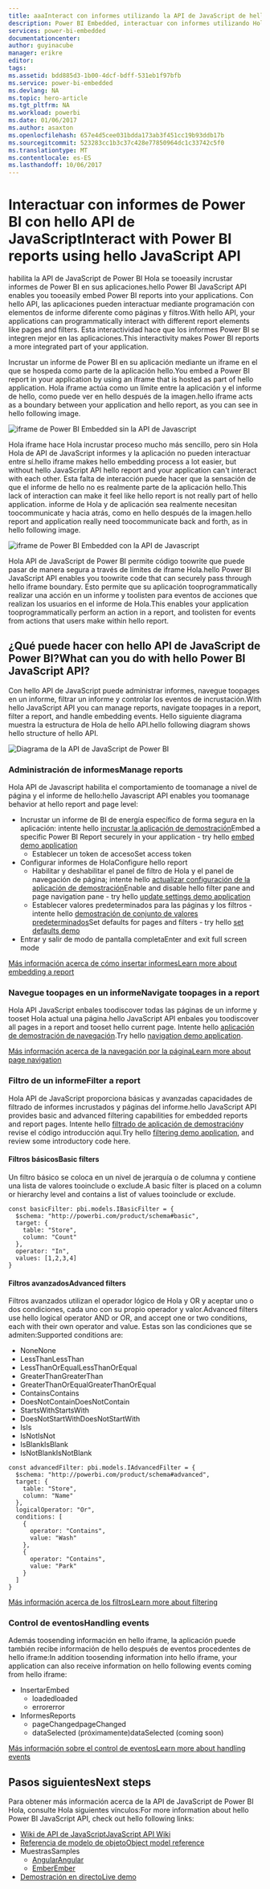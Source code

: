 ```yaml
---
title: aaaInteract con informes utilizando la API de JavaScript de hello | Documentos de Microsoft
description: Power BI Embedded, interactuar con informes utilizando Hola API de JavaScript
services: power-bi-embedded
documentationcenter: 
author: guyinacube
manager: erikre
editor: 
tags: 
ms.assetid: bdd885d3-1b00-4dcf-bdff-531eb1f97bfb
ms.service: power-bi-embedded
ms.devlang: NA
ms.topic: hero-article
ms.tgt_pltfrm: NA
ms.workload: powerbi
ms.date: 01/06/2017
ms.author: asaxton
ms.openlocfilehash: 657e4d5cee031bdda173ab3f451cc19b93ddb17b
ms.sourcegitcommit: 523283cc1b3c37c428e77850964dc1c33742c5f0
ms.translationtype: MT
ms.contentlocale: es-ES
ms.lasthandoff: 10/06/2017
---
```

# <a name="interact-with-power-bi-reports-using-hello-javascript-api"></a><span data-ttu-id="f2636-103">Interactuar con informes de Power BI con hello API de JavaScript</span><span class="sxs-lookup"><span data-stu-id="f2636-103">Interact with Power BI reports using hello JavaScript API</span></span>
<span data-ttu-id="f2636-104">habilita la API de JavaScript de Power BI Hola se tooeasily incrustar informes de Power BI en sus aplicaciones.</span><span class="sxs-lookup"><span data-stu-id="f2636-104">hello Power BI JavaScript API enables you tooeasily embed Power BI reports into your applications.</span></span> <span data-ttu-id="f2636-105">Con hello API, las aplicaciones pueden interactuar mediante programación con elementos de informe diferente como páginas y filtros.</span><span class="sxs-lookup"><span data-stu-id="f2636-105">With hello API, your applications can programmatically interact with different report elements like pages and filters.</span></span> <span data-ttu-id="f2636-106">Esta interactividad hace que los informes Power BI se integren mejor en las aplicaciones.</span><span class="sxs-lookup"><span data-stu-id="f2636-106">This interactivity makes Power BI reports a more integrated part of your application.</span></span>

<span data-ttu-id="f2636-107">Incrustar un informe de Power BI en su aplicación mediante un iframe en el que se hospeda como parte de la aplicación hello.</span><span class="sxs-lookup"><span data-stu-id="f2636-107">You embed a Power BI report in your application by using an iframe that is hosted as part of hello application.</span></span> <span data-ttu-id="f2636-108">Hola iframe actúa como un límite entre la aplicación y el informe de hello, como puede ver en hello después de la imagen.</span><span class="sxs-lookup"><span data-stu-id="f2636-108">hello iframe acts as a boundary between your application and hello report, as you can see in hello following image.</span></span> 

![iframe de Power BI Embedded sin la API de Javascript](media/powerbi-embedded-interact-with-reports/powerbi-embedded-interact-report-1.png)

<span data-ttu-id="f2636-110">Hola iframe hace Hola incrustar proceso mucho más sencillo, pero sin Hola Hola de API de JavaScript informes y la aplicación no pueden interactuar entre sí.</span><span class="sxs-lookup"><span data-stu-id="f2636-110">hello iframe makes hello embedding process a lot easier, but without hello JavaScript API hello report and your application can't interact with each other.</span></span> <span data-ttu-id="f2636-111">Esta falta de interacción puede hacer que la sensación de que el informe de hello no es realmente parte de la aplicación hello.</span><span class="sxs-lookup"><span data-stu-id="f2636-111">This lack of interaction can make it feel like hello report is not really part of hello application.</span></span> <span data-ttu-id="f2636-112">informe de Hola y de aplicación sea realmente necesitan toocommunicate y hacia atrás, como en hello después de la imagen.</span><span class="sxs-lookup"><span data-stu-id="f2636-112">hello report and application really need toocommunicate back and forth, as in hello following image.</span></span>

![iframe de Power BI Embedded con la API de Javascript](media/powerbi-embedded-interact-with-reports/powerbi-embedded-interact-report-2.png)

<span data-ttu-id="f2636-114">Hola API de JavaScript de Power BI permite código toowrite que puede pasar de manera segura a través de límites de iframe Hola.</span><span class="sxs-lookup"><span data-stu-id="f2636-114">hello Power BI JavaScript API enables you toowrite code that can securely pass through hello iframe boundary.</span></span> <span data-ttu-id="f2636-115">Esto permite que su aplicación tooprogrammatically realizar una acción en un informe y toolisten para eventos de acciones que realizan los usuarios en el informe de Hola.</span><span class="sxs-lookup"><span data-stu-id="f2636-115">This enables your application tooprogrammatically perform an action in a report, and toolisten for events from actions that users make within hello report.</span></span>

## <a name="what-can-you-do-with-hello-power-bi-javascript-api"></a><span data-ttu-id="f2636-116">¿Qué puede hacer con hello API de JavaScript de Power BI?</span><span class="sxs-lookup"><span data-stu-id="f2636-116">What can you do with hello Power BI JavaScript API?</span></span>
<span data-ttu-id="f2636-117">Con hello API de JavaScript puede administrar informes, navegue toopages en un informe, filtrar un informe y controlar los eventos de incrustación.</span><span class="sxs-lookup"><span data-stu-id="f2636-117">With hello JavaScript API you can manage reports, navigate toopages in a report, filter a report, and handle embedding events.</span></span> <span data-ttu-id="f2636-118">Hello siguiente diagrama muestra la estructura de Hola de hello API.</span><span class="sxs-lookup"><span data-stu-id="f2636-118">hello following diagram shows hello structure of hello API.</span></span>

![Diagrama de la API de JavaScript de Power BI](media/powerbi-embedded-interact-with-reports/powerbi-embedded-interact-report-3.png)

### <a name="manage-reports"></a><span data-ttu-id="f2636-120">Administración de informes</span><span class="sxs-lookup"><span data-stu-id="f2636-120">Manage reports</span></span>
<span data-ttu-id="f2636-121">Hola API de Javascript habilita el comportamiento de toomanage a nivel de página y el informe de hello:</span><span class="sxs-lookup"><span data-stu-id="f2636-121">hello Javascript API enables you toomanage behavior at hello report and page level:</span></span>

* <span data-ttu-id="f2636-122">Incrustar un informe de BI de energía específico de forma segura en la aplicación: intente hello [incrustar la aplicación de demostración](http://azure-samples.github.io/powerbi-angular-client/#/scenario1)</span><span class="sxs-lookup"><span data-stu-id="f2636-122">Embed a specific Power BI Report securely in your application - try hello [embed demo application](http://azure-samples.github.io/powerbi-angular-client/#/scenario1)</span></span>
  * <span data-ttu-id="f2636-123">Establecer un token de acceso</span><span class="sxs-lookup"><span data-stu-id="f2636-123">Set access token</span></span>
* <span data-ttu-id="f2636-124">Configurar informes de Hola</span><span class="sxs-lookup"><span data-stu-id="f2636-124">Configure hello report</span></span>
  * <span data-ttu-id="f2636-125">Habilitar y deshabilitar el panel de filtro de Hola y el panel de navegación de página; intente hello [actualizar configuración de la aplicación de demostración](http://azure-samples.github.io/powerbi-angular-client/#/scenario6)</span><span class="sxs-lookup"><span data-stu-id="f2636-125">Enable and disable hello filter pane and page navigation pane - try hello [update settings demo application](http://azure-samples.github.io/powerbi-angular-client/#/scenario6)</span></span>
  * <span data-ttu-id="f2636-126">Establecer valores predeterminados para las páginas y los filtros - intente hello [demostración de conjunto de valores predeterminados](http://azure-samples.github.io/powerbi-angular-client/#/scenario5)</span><span class="sxs-lookup"><span data-stu-id="f2636-126">Set defaults for pages and filters - try hello [set defaults demo](http://azure-samples.github.io/powerbi-angular-client/#/scenario5)</span></span>
* <span data-ttu-id="f2636-127">Entrar y salir de modo de pantalla completa</span><span class="sxs-lookup"><span data-stu-id="f2636-127">Enter and exit full screen mode</span></span>

[<span data-ttu-id="f2636-128">Más información acerca de cómo insertar informes</span><span class="sxs-lookup"><span data-stu-id="f2636-128">Learn more about embedding a report</span></span>](https://github.com/Microsoft/PowerBI-JavaScript/wiki/Embedding-Basics)

### <a name="navigate-toopages-in-a-report"></a><span data-ttu-id="f2636-129">Navegue toopages en un informe</span><span class="sxs-lookup"><span data-stu-id="f2636-129">Navigate toopages in a report</span></span>
<span data-ttu-id="f2636-130">Hola API JavaScript enbales toodiscover todas las páginas de un informe y tooset Hola actual una página.</span><span class="sxs-lookup"><span data-stu-id="f2636-130">hello JavaScript API enbales you toodiscover all pages in a report and tooset hello current page.</span></span> <span data-ttu-id="f2636-131">Intente hello [aplicación de demostración de navegación](http://azure-samples.github.io/powerbi-angular-client/#/scenario3).</span><span class="sxs-lookup"><span data-stu-id="f2636-131">Try hello [navigation demo application](http://azure-samples.github.io/powerbi-angular-client/#/scenario3).</span></span>

[<span data-ttu-id="f2636-132">Más información acerca de la navegación por la página</span><span class="sxs-lookup"><span data-stu-id="f2636-132">Learn more about page navigation</span></span>](https://github.com/Microsoft/PowerBI-JavaScript/wiki/Page-Navigation)

### <a name="filter-a-report"></a><span data-ttu-id="f2636-133">Filtro de un informe</span><span class="sxs-lookup"><span data-stu-id="f2636-133">Filter a report</span></span>
<span data-ttu-id="f2636-134">Hola API de JavaScript proporciona básicas y avanzadas capacidades de filtrado de informes incrustados y páginas del informe.</span><span class="sxs-lookup"><span data-stu-id="f2636-134">hello JavaScript API provides basic and advanced filtering capabilities for embedded reports and report pages.</span></span> <span data-ttu-id="f2636-135">Intente hello [filtrado de aplicación de demostración](http://azure-samples.github.io/powerbi-angular-client/#/scenario4)y revise el código introducción aquí.</span><span class="sxs-lookup"><span data-stu-id="f2636-135">Try hello [filtering demo application](http://azure-samples.github.io/powerbi-angular-client/#/scenario4), and review some introductory code here.</span></span>  

#### <a name="basic-filters"></a><span data-ttu-id="f2636-136">Filtros básicos</span><span class="sxs-lookup"><span data-stu-id="f2636-136">Basic filters</span></span>
<span data-ttu-id="f2636-137">Un filtro básico se coloca en un nivel de jerarquía o de columna y contiene una lista de valores tooinclude o exclude.</span><span class="sxs-lookup"><span data-stu-id="f2636-137">A basic filter is placed on a column or hierarchy level and contains a list of values tooinclude or exclude.</span></span>

```
const basicFilter: pbi.models.IBasicFilter = {
  $schema: "http://powerbi.com/product/schema#basic",
  target: {
    table: "Store",
    column: "Count"
  },
  operator: "In",
  values: [1,2,3,4]
}
```


#### <a name="advanced-filters"></a><span data-ttu-id="f2636-138">Filtros avanzados</span><span class="sxs-lookup"><span data-stu-id="f2636-138">Advanced filters</span></span>
<span data-ttu-id="f2636-139">Filtros avanzados utilizan el operador lógico de Hola y OR y aceptar uno o dos condiciones, cada uno con su propio operador y valor.</span><span class="sxs-lookup"><span data-stu-id="f2636-139">Advanced filters use hello logical operator AND or OR, and accept one or two conditions, each with their own operator and value.</span></span> <span data-ttu-id="f2636-140">Estas son las condiciones que se admiten:</span><span class="sxs-lookup"><span data-stu-id="f2636-140">Supported conditions are:</span></span>

* <span data-ttu-id="f2636-141">None</span><span class="sxs-lookup"><span data-stu-id="f2636-141">None</span></span>
* <span data-ttu-id="f2636-142">LessThan</span><span class="sxs-lookup"><span data-stu-id="f2636-142">LessThan</span></span>
* <span data-ttu-id="f2636-143">LessThanOrEqual</span><span class="sxs-lookup"><span data-stu-id="f2636-143">LessThanOrEqual</span></span>
* <span data-ttu-id="f2636-144">GreaterThan</span><span class="sxs-lookup"><span data-stu-id="f2636-144">GreaterThan</span></span>
* <span data-ttu-id="f2636-145">GreaterThanOrEqual</span><span class="sxs-lookup"><span data-stu-id="f2636-145">GreaterThanOrEqual</span></span>
* <span data-ttu-id="f2636-146">Contains</span><span class="sxs-lookup"><span data-stu-id="f2636-146">Contains</span></span>
* <span data-ttu-id="f2636-147">DoesNotContain</span><span class="sxs-lookup"><span data-stu-id="f2636-147">DoesNotContain</span></span>
* <span data-ttu-id="f2636-148">StartsWith</span><span class="sxs-lookup"><span data-stu-id="f2636-148">StartsWith</span></span>
* <span data-ttu-id="f2636-149">DoesNotStartWith</span><span class="sxs-lookup"><span data-stu-id="f2636-149">DoesNotStartWith</span></span>
* <span data-ttu-id="f2636-150">Is</span><span class="sxs-lookup"><span data-stu-id="f2636-150">Is</span></span>
* <span data-ttu-id="f2636-151">IsNot</span><span class="sxs-lookup"><span data-stu-id="f2636-151">IsNot</span></span>
* <span data-ttu-id="f2636-152">IsBlank</span><span class="sxs-lookup"><span data-stu-id="f2636-152">IsBlank</span></span>
* <span data-ttu-id="f2636-153">IsNotBlank</span><span class="sxs-lookup"><span data-stu-id="f2636-153">IsNotBlank</span></span>

```
const advancedFilter: pbi.models.IAdvancedFilter = {
  $schema: "http://powerbi.com/product/schema#advanced",
  target: {
    table: "Store",
    column: "Name"
  },
  logicalOperator: "Or",
  conditions: [
    {
      operator: "Contains",
      value: "Wash"
    },
    {
      operator: "Contains",
      value: "Park"
    }
  ]
}
```
[<span data-ttu-id="f2636-154">Más información acerca de los filtros</span><span class="sxs-lookup"><span data-stu-id="f2636-154">Learn more about filtering</span></span>](https://github.com/Microsoft/PowerBI-JavaScript/wiki/Filters)

### <a name="handling-events"></a><span data-ttu-id="f2636-155">Control de eventos</span><span class="sxs-lookup"><span data-stu-id="f2636-155">Handling events</span></span>
<span data-ttu-id="f2636-156">Además toosending información en hello iframe, la aplicación puede también recibe información de hello después de eventos procedentes de hello iframe:</span><span class="sxs-lookup"><span data-stu-id="f2636-156">In addition toosending information into hello iframe, your application can also receive information on hello following events coming from hello iframe:</span></span>

* <span data-ttu-id="f2636-157">Insertar</span><span class="sxs-lookup"><span data-stu-id="f2636-157">Embed</span></span>
  * <span data-ttu-id="f2636-158">loaded</span><span class="sxs-lookup"><span data-stu-id="f2636-158">loaded</span></span>
  * <span data-ttu-id="f2636-159">error</span><span class="sxs-lookup"><span data-stu-id="f2636-159">error</span></span>
* <span data-ttu-id="f2636-160">Informes</span><span class="sxs-lookup"><span data-stu-id="f2636-160">Reports</span></span>
  * <span data-ttu-id="f2636-161">pageChanged</span><span class="sxs-lookup"><span data-stu-id="f2636-161">pageChanged</span></span>
  * <span data-ttu-id="f2636-162">dataSelected (próximamente)</span><span class="sxs-lookup"><span data-stu-id="f2636-162">dataSelected (coming soon)</span></span>

[<span data-ttu-id="f2636-163">Más información sobre el control de eventos</span><span class="sxs-lookup"><span data-stu-id="f2636-163">Learn more about handling events</span></span>](https://github.com/Microsoft/PowerBI-JavaScript/wiki/Handling-Events)

## <a name="next-steps"></a><span data-ttu-id="f2636-164">Pasos siguientes</span><span class="sxs-lookup"><span data-stu-id="f2636-164">Next steps</span></span>
<span data-ttu-id="f2636-165">Para obtener más información acerca de la API de JavaScript de Power BI Hola, consulte Hola siguientes vínculos:</span><span class="sxs-lookup"><span data-stu-id="f2636-165">For more information about hello Power BI JavaScript API, check out hello following links:</span></span>

* [<span data-ttu-id="f2636-166">Wiki de API de JavaScript</span><span class="sxs-lookup"><span data-stu-id="f2636-166">JavaScript API Wiki</span></span>](https://github.com/Microsoft/PowerBI-JavaScript/wiki)
* [<span data-ttu-id="f2636-167">Referencia de modelo de objeto</span><span class="sxs-lookup"><span data-stu-id="f2636-167">Object model reference</span></span>](https://microsoft.github.io/powerbi-models/modules/_models_.html)
* <span data-ttu-id="f2636-168">Muestras</span><span class="sxs-lookup"><span data-stu-id="f2636-168">Samples</span></span>
  * [<span data-ttu-id="f2636-169">Angular</span><span class="sxs-lookup"><span data-stu-id="f2636-169">Angular</span></span>](http://azure-samples.github.io/powerbi-angular-client)
  * [<span data-ttu-id="f2636-170">Ember</span><span class="sxs-lookup"><span data-stu-id="f2636-170">Ember</span></span>](https://github.com/Microsoft/powerbi-ember)
* [<span data-ttu-id="f2636-171">Demostración en directo</span><span class="sxs-lookup"><span data-stu-id="f2636-171">Live demo</span></span>](https://microsoft.github.io/PowerBI-JavaScript/demo/)

